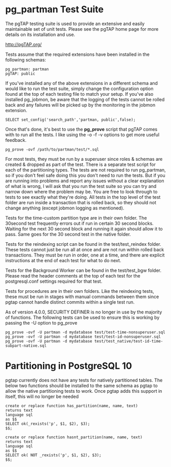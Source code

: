 pg_partman Test Suite
=====================

The pgTAP testing suite is used to provide an extensive and easily maintainable set of unit tests. Please see the pgTAP home page for more details on its installation and use.

http://pgTAP.org/

Tests assume that the required extensions have been installed in the following schemas:

    pg_partman: partman
    pgTAP: public 

If you've installed any of the above extensions in a different schema and would like to run the test suite, simply change the configuration option found at the top of each testing file to match your setup. If you've also installed pg_jobmon, be aware that the logging of the tests cannot be rolled back and any failures will be picked up by the monitoring in the jobmon extension.

    SELECT set_config('search_path','partman, public',false);
    
Once that's done, it's best to use the **pg_prove** script that pgTAP comes with to run all the tests. I like using the  -o -f -v options to get more useful feedback.

    pg_prove -ovf /path/to/partman/test/*.sql

For most tests, they must be run by a superuser since roles & schemas are created & dropped as part of the test. There is a separate test script for each of the partitioning types. The tests are not required to run pg_partman, so if you don't feel safe doing this you don't need to run the tests. But if you are running into problems and report any issues without a clear explanation of what is wrong, I will ask that you run the test suite so you can try and narrow down where the problem may be. You are free to look through to tests to see exactly what they're doing. All tests in the top level of the test folder are run inside a transaction that is rolled back, so they should not change anything (except jobmon logging as mentioned).

Tests for the time-custom partition type are in their own folder. The 30second test frequently errors out if run in certain 30 second blocks. Waiting for the next 30 second block and running it again should allow it to pass. Same goes for the 30 second test in the native folder. 

Tests for the reindexing script can be found in the test/test_reindex folder. These tests cannot just be run all at once and are not run within rolled back transactions. They must be run in order, one at a time, and there are explicit instructions at the end of each test for what to do next.

Tests for the Background Worker can be found in the test/test_bgw folder. Please read the header comments at the top of each test for the postgresql.conf settings required for that test.

Tests for procedures are in their own folders. Like the reindexing tests, these must be run in stages with manual commands between them since pgtap cannot handle distinct commits within a single test run.

As of version 4.0.0, SECURITY DEFINER is no longer in use by the majority of functions. The following tests can be used to ensure this is working by passing the -U option to pg_prove

    pg_prove -ovf -U partman -d mydatabase test/test-time-nonsuperuser.sql
    pg_prove -ovf -U partman -d mydatabase test/test-id-nonsuperuser.sql
    pg_prove -ovf -U partman -d mydatabase test/test_native/test-id-time-subpart-native.sql

Partitioning in PostgreSQL 10
=============================
pgtap currently does not have any tests for natively partitioned tables. The below two functions should be installed to the same schema as pgtap to allow the native partitioning tests to work. Once pgtap adds this support in itself, this will no longer be needed

    create or replace function has_partition(name, name, text)
    returns text
    language sql
    as $$
    SELECT ok(_rexists('p', $1, $2), $3);
    $$;

    create or replace function hasnt_partition(name, name, text)
    returns text
    language sql
    as $$
    SELECT ok( NOT _rexists('p', $1, $2), $3);
    $$;

